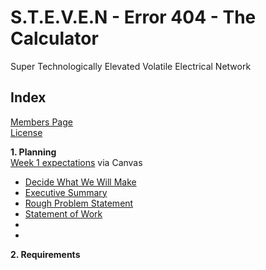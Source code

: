 # S.T.E.V.E.N - Error 404 - The Calculator
Super Technologically Elevated Volatile Electrical Network

## Index

[Members Page](https://github.com/solarZoey/CYBR_404_Project1_Team4/blob/main/Week_1/Members_Page.md)<br>
[License](https://github.com/solarZoey/CYBR_404_Project1_Team4/blob/main/README.md)

**1. Planning**
<br>[Week 1 expectations](https://canvas.unk.edu/courses/51421/assignments/672342) via Canvas
   
   - [Decide What We Will Make](Week_1/Rough_Idea.md) 
   - [Executive Summary](https://github.com/solarZoey/CYBR_404_Project1_Team4/blob/main/Documentation/ExecutiveSummary.md)
   - [Rough Problem Statement](Week_1/Problem_Statement.md)
   - [Statement of Work](https://github.com/solarZoey/CYBR_404_Project1_Team4/blob/main/Documentation/Statement%20of%20Work.md)
   - 
   - 



**2. Requirements**
